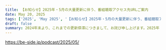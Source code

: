 ```yaml
---
title: 【お知らせ】2025年・5月の大量更新に伴う、番組聴取アクセス先URLご案内
date: May 20, 2025
tags: ['2025', 'May 2025', '【お知らせ】2025年・5月の大量更新に伴う、番組聴取アクセス先URLご']
draft: false
summary: 2024年末より、これまでの更新停滞につきまして、お詫び申し上げます。2025年・5月は、番組の大量更新を行っております。これに伴い、ポッドキャストの一覧表示について表示件数に上限がある（最新10件）旨の問題が発生しております。そこで、5月の更新番組は、下記のURLからお聴き頂けますと幸いです。https://be-side.jp/podcast/2025/05/今後とも【石川・ホンマ・ぶるんのBe-SIDE Your Life!】をよろしくお願いいたします。ビーサイ　スタッフ一同
---
```


https://be-side.jp/podcast/2025/05/
